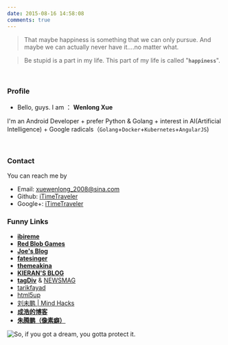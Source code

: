 ```yaml
---
date: 2015-08-16 14:58:08
comments: true
---
```


>That maybe happiness is something that we can only pursue. And maybe we can actually never have it....no matter what.

>Be stupid is a part in my life. This part of my life is called "**`happiness`**".

<br>


### Profile

- Bello, guys. I am ： **Wenlong Xue**

 I'm an Android Developer + prefer Python & Golang + interest in AI(Artificial Intelligence) + Google radicals（`Golang`+`Docker`+`Kubernetes`+`AngularJS`)

<br>

### Contact

You can reach me by

- Email: xuewenlong_2008@sina.com
- Github: [iTimeTraveler](https://github.com/iTimeTraveler)
- Google+: [iTimeTraveler](https://plus.google.com/116515515454998359216﻿)

### Funny Links

- [**ibireme**](http://blog.ibireme.com/)
- [**Red Blob Games**](http://theory.stanford.edu/~amitp/GameProgramming/)
- [**Joe's Blog**](https://hijiangtao.github.io/)
- [**fatesinger**](https://fatesinger.com/)
- [**themeakina**](http://www.akina.pw/themeakina)
- [**KIERAN'S BLOG**](http://go.kieran.top/about.html)
- [**tagDiv**](http://tagdiv.com/) & [NEWSMAG](http://demo.tagdiv.com/newsmag_classic_blog/)
- [tarikfayad](http://tarikfayad.com/)
- [html5up](https://html5up.net/)
- [刘未鹏 | Mind Hacks](http://mindhacks.cn/)
- [**成浩的博客**](https://chenghao.site/)
- [**朱腾鹏（像素癖）**](http://div63.com/index.html)



![So, if you got a dream, you gotta protect it.](http://img.blog.csdn.net/20160909190409989)